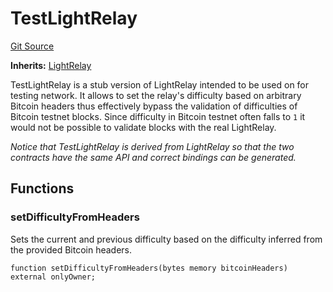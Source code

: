 # TestLightRelay
[Git Source](https://github.com/bob-collective/bob/blob/a99b3699ad3d0a3694628b215f3ada9fa41517db/src/relay/TestLightRelay.sol)

**Inherits:**
[LightRelay](/src/relay/LightRelay.sol/contract.LightRelay.md)

TestLightRelay is a stub version of LightRelay intended to be
used on for testing network. It allows to set the relay's
difficulty based on arbitrary Bitcoin headers thus effectively
bypass the validation of difficulties of Bitcoin testnet blocks.
Since difficulty in Bitcoin testnet often falls to `1` it would not
be possible to validate blocks with the real LightRelay.

*Notice that TestLightRelay is derived from LightRelay so that the two
contracts have the same API and correct bindings can be generated.*


## Functions
### setDifficultyFromHeaders

Sets the current and previous difficulty based on the difficulty
inferred from the provided Bitcoin headers.


```solidity
function setDifficultyFromHeaders(bytes memory bitcoinHeaders) external onlyOwner;
```

